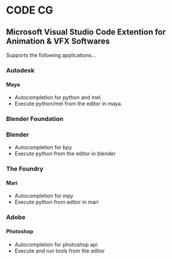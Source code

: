 # CODE CG

## Microsoft Visual Studio Code Extention for Animation & VFX Softwares

Supports the following applications...

### Autodesk

#### Maya
* Autocompletion for python and mel.
* Execute python/mel from the editor in maya.

### Blender Foundation

### Blender
* Autocompletion for bpy 
* Execute python from the editor in blender

### The Foundry

#### Mari
* Autocompletion for mpy
* Execute python from editor in mari

### Adobe 

#### Photoshop
* Autocompletion for photoshop api
* Execute and run tools from the editor


